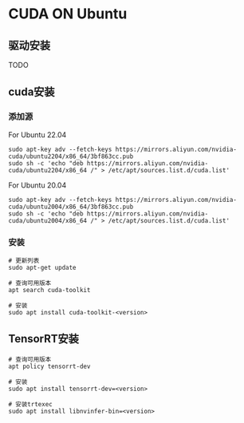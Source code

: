 # CUDA ON Ubuntu

## 驱动安装

TODO

## cuda安装

### 添加源

For Ubuntu 22.04
```
sudo apt-key adv --fetch-keys https://mirrors.aliyun.com/nvidia-cuda/ubuntu2204/x86_64/3bf863cc.pub
sudo sh -c 'echo "deb https://mirrors.aliyun.com/nvidia-cuda/ubuntu2204/x86_64 /" > /etc/apt/sources.list.d/cuda.list'
```

For Ubuntu 20.04
```
sudo apt-key adv --fetch-keys https://mirrors.aliyun.com/nvidia-cuda/ubuntu2004/x86_64/3bf863cc.pub
sudo sh -c 'echo "deb https://mirrors.aliyun.com/nvidia-cuda/ubuntu2004/x86_64 /" > /etc/apt/sources.list.d/cuda.list'
```

### 安装
```
# 更新列表
sudo apt-get update

# 查询可用版本
apt search cuda-toolkit

# 安装
sudo apt install cuda-toolkit-<version>
```

## TensorRT安装

```
# 查询可用版本
apt policy tensorrt-dev

# 安装
sudo apt install tensorrt-dev=<version>

# 安装trtexec
sudo apt install libnvinfer-bin=<version>
```